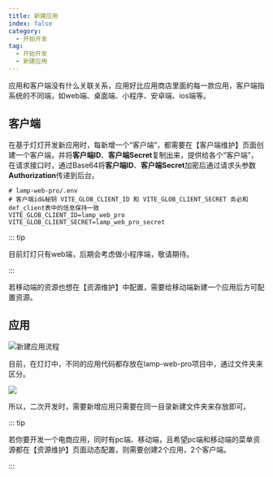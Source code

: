 ```yaml
---
title: 新建应用
index: false
category:
  - 开始开发
tag:
  - 开始开发
  - 新建应用
---
```


应用和客户端没有什么关联关系，应用好比应用商店里面的每一款应用，客户端指系统的不同端，如web端、桌面端、小程序、安卓端、ios端等。

## 客户端

在基于灯灯开发新应用时，每新增一个“客户端”，都需要在【客户端维护】页面创建一个客户端，并将**客户端ID**、**客户端Secret**复制出来，提供给各个“客户端”，在请求接口时，通过Base64将**客户端ID**、**客户端Secret**加密后通过请求头参数**Authorization**传递到后台。

```properties
# lamp-web-pro/.env
# 客户端id&秘钥 VITE_GLOB_CLIENT_ID 和 VITE_GLOB_CLIENT_SECRET 务必和def_client表中的信息保持一致
VITE_GLOB_CLIENT_ID=lamp_web_pro
VITE_GLOB_CLIENT_SECRET=lamp_web_pro_secret
```

::: tip

目前灯灯只有web端，后期会考虑做小程序端，敬请期待。

:::

若移动端的资源也想在【资源维护】中配置，需要给移动端新建一个应用后方可配置资源。

## 应用

![新建应用流程](/images/intro/开发运营_应用维护_新建应用流程.png)

目前，在灯灯中，不同的应用代码都存放在lamp-web-pro项目中，通过文件夹来区分。

![](/images/development/前端应用结构.png)

所以，二次开发时，需要新增应用只需要在同一目录新建文件夹来存放即可。





::: tip

若你要开发一个电商应用，同时有pc端、移动端，且希望pc端和移动端的菜单资源都在【资源维护】页面动态配置，则需要创建2个应用，2个客户端。

:::